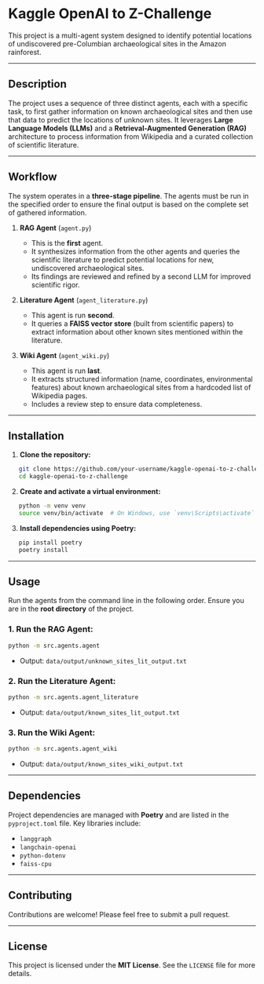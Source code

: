 # Kaggle OpenAI to Z-Challenge

This project is a multi-agent system designed to identify potential locations of undiscovered pre-Columbian archaeological sites in the Amazon rainforest.

---

## Description

The project uses a sequence of three distinct agents, each with a specific task, to first gather information on known archaeological sites and then use that data to predict the locations of unknown sites. It leverages **Large Language Models (LLMs)** and a **Retrieval-Augmented Generation (RAG)** architecture to process information from Wikipedia and a curated collection of scientific literature.

---

## Workflow

The system operates in a **three-stage pipeline**. The agents must be run in the specified order to ensure the final output is based on the complete set of gathered information.

1. **RAG Agent** (`agent.py`)  
   - This is the **first** agent.  
   - It synthesizes information from the other agents and queries the scientific literature to predict potential locations for new, undiscovered archaeological sites.  
   - Its findings are reviewed and refined by a second LLM for improved scientific rigor.

2. **Literature Agent** (`agent_literature.py`)  
   - This agent is run **second**.  
   - It queries a **FAISS vector store** (built from scientific papers) to extract information about other known sites mentioned within the literature.

3. **Wiki Agent** (`agent_wiki.py`)  
   - This agent is run **last**.  
   - It extracts structured information (name, coordinates, environmental features) about known archaeological sites from a hardcoded list of Wikipedia pages.  
   - Includes a review step to ensure data completeness.

---

## Installation

1. **Clone the repository:**

```bash
   git clone https://github.com/your-username/kaggle-openai-to-z-challenge.git
   cd kaggle-openai-to-z-challenge
````

2. **Create and activate a virtual environment:**

```bash
   python -m venv venv
   source venv/bin/activate  # On Windows, use `venv\Scripts\activate`
```

3. **Install dependencies using Poetry:**

```bash
   pip install poetry
   poetry install
```

---

## Usage

Run the agents from the command line in the following order. Ensure you are in the **root directory** of the project.

### 1. Run the RAG Agent:

```bash
python -m src.agents.agent
```

* Output: `data/output/unknown_sites_lit_output.txt`

### 2. Run the Literature Agent:

```bash
python -m src.agents.agent_literature
```

* Output: `data/output/known_sites_lit_output.txt`

### 3. Run the Wiki Agent:

```bash
python -m src.agents.agent_wiki
```

* Output: `data/output/known_sites_wiki_output.txt`

---

## Dependencies

Project dependencies are managed with **Poetry** and are listed in the `pyproject.toml` file. Key libraries include:

* `langgraph`
* `langchain-openai`
* `python-dotenv`
* `faiss-cpu`

---

## Contributing

Contributions are welcome! Please feel free to submit a pull request.

---

## License

This project is licensed under the **MIT License**. See the `LICENSE` file for more details.
